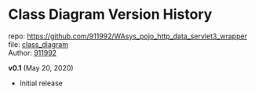 # Class Diagram Version History
repo: https://github.com/911992/WAsys_pojo_http_data_servlet3_wrapper  
file: [class_diagram](./class_diagram.svg)  
Author: [911992](https://github.com/911992)  


**v0.1** (May 20, 2020)

* Initial release